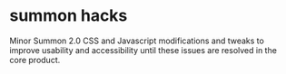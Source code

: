 summon hacks
===========

Minor Summon 2.0 CSS and Javascript modifications and tweaks to improve usability and accessibility until these issues are resolved in the core product.
